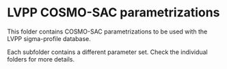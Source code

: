 # LVPP COSMO-SAC parametrizations

This folder contains COSMO-SAC parametrizations to be used with the LVPP sigma-profile database.

Each subfolder contains a different parameter set. Check the individual folders for more details.
